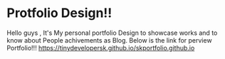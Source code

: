 # Protfolio Design!!
Hello guys , It's My personal portfolio Design to showcase works and to know about People achivements as Blog.
Below is the link for perview Portfolio!!!
  https://tinydevelopersk.github.io/skportfolio.github.io

